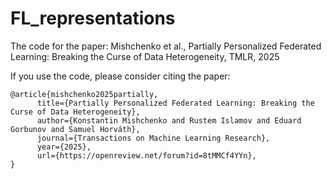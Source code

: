 # FL_representations
The code for the paper: Mishchenko et al., Partially Personalized Federated Learning: Breaking the Curse of Data Heterogeneity, TMLR, 2025

If you use the code, please consider citing the paper: 


```
@article{mishchenko2025partially,
      title={Partially Personalized Federated Learning: Breaking the Curse of Data Heterogeneity}, 
      author={Konstantin Mishchenko and Rustem Islamov and Eduard Gorbunov and Samuel Horváth},
      journal={Transactions on Machine Learning Research},
      year={2025},
      url={https://openreview.net/forum?id=8tMMCf4YYn},
}
```
